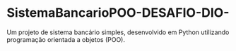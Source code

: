 # SistemaBancarioPOO-DESAFIO-DIO-
Um projeto de sistema bancário simples, desenvolvido em Python utilizando programação orientada a objetos (POO).
